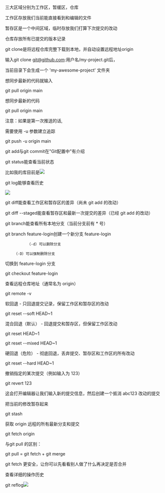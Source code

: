 三大区域分别为工作区，暂缓区，仓库

工作区存放我们当前能直接看到和编辑的文件

暂存区是一个中间区域，临时存放我们打算下次提交的改动

仓库存放所有已提交的版本记录



git clone是将远程仓库完整下载到本地，并自动设置远程地址origin

输入git clone git@github.com:用户名/my-project.git后，

当前目录下会生成一个 'my-awesome-project' 文件夹



想同步最新的代码就输入

git pull origin main



想同步最新的代码

git pull origin main

注意：如果是第一次推送的话,

需要使用 -u 参数建立追踪

git push -u origin main



git add与git commit在"Git配置中"有介绍



git status能查看当前状态

比如我的库目前是![](https://cdn.nlark.com/yuque/0/2025/png/61411083/1760447895299-1a32589c-3d47-4d91-8b2c-ec05ce248c3e.png)



git log能够查看历史

![](https://cdn.nlark.com/yuque/0/2025/png/61411083/1760447936630-43a4855b-fe43-4ad7-b742-4e7fb1a16873.png)



git diff能查看工作区和暂存区的差异（尚未 git add 的改动）

git  diff --staged能查看暂存区和最新一次提交的差异（已经 git add 的改动）



git branch能查看所有本地分支（当前分支前有 * 号）

git branch feature-login创建一个新分支 feature-login

              （-d）可以删除分支

        （-D）可以强制删除分支

切换到 feature-login 分支

git checkout feature-login



查看远程仓库地址（通常名为 origin）

git remote -v



软回退 - 只回退提交记录，保留工作区和暂存区的改动

git reset --soft HEAD~1



混合回退（默认） - 回退提交和暂存区，但保留工作区改动

git reset HEAD~1

git reset --mixed HEAD~1



硬回退（危险） - 彻底回退，丢弃提交、暂存区和工作区的所有改动

git reset --hard HEAD~1



撤销指定的某次提交（例如输入为 123）

git revert 123

这会打开编辑器让我们输入新的提交信息，然后创建一个抵消 abc123 改动的提交



把当前的修改暂存起来

git stash



获取 origin 远程的所有最新分支和提交

git fetch origin



与git pull 的区别：

git pull = git fetch + git merge

git fetch 更安全，让你可以先看看别人做了什么再决定是否合并



查看详细的操作历史

git reflog![](https://cdn.nlark.com/yuque/0/2025/png/61411083/1760448293047-97f431c8-9ef1-475b-81bd-ebd1683dc8ef.png)



